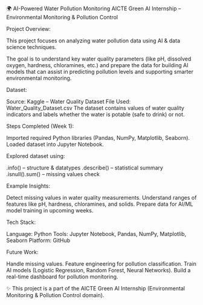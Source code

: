 🌍 AI-Powered Water Pollution Monitoring
AICTE Green AI Internship – Environmental Monitoring \& Pollution Control

Project Overview:

This project focuses on analyzing water pollution data using AI \& data science techniques.

The goal is to understand key water quality parameters (like pH, dissolved oxygen, hardness, chloramines, etc.) and prepare the data for building AI models that can assist in predicting pollution levels and supporting smarter environmental monitoring.


Dataset:

Source: Kaggle – Water Quality Dataset
File Used: Water\_Quality\_Dataset.csv
The dataset contains values of water quality indicators and labels whether the water is potable (safe to drink) or not.

Steps Completed (Week 1):

Imported required Python libraries (Pandas, NumPy, Matplotlib, Seaborn).
Loaded dataset into Jupyter Notebook.

Explored dataset using:

.info() – structure \& datatypes
.describe() – statistical summary
.isnull().sum() – missing values check


Example Insights:


Detect missing values in water quality measurements.
Understand ranges of features like pH, hardness, chloramines, and solids.
Prepare data for AI/ML model training in upcoming weeks.


Tech Stack:

Language: Python 
Tools: Jupyter Notebook, Pandas, NumPy, Matplotlib, Seaborn
Platform: GitHub


Future Work:

Handle missing values.
Feature engineering for pollution classification.
Train AI models (Logistic Regression, Random Forest, Neural Networks).
Build a real-time dashboard for pollution monitoring.


✨ This project is a part of the AICTE Green AI Internship (Environmental Monitoring \& Pollution Control domain).

